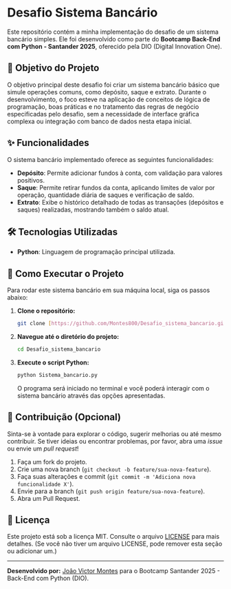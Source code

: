 # Desafio Sistema Bancário

Este repositório contém a minha implementação do desafio de um sistema bancário simples. Ele foi desenvolvido como parte do **Bootcamp Back-End com Python - Santander 2025**, oferecido pela DIO (Digital Innovation One).

## 🎯 Objetivo do Projeto

O objetivo principal deste desafio foi criar um sistema bancário básico que simule operações comuns, como depósito, saque e extrato. Durante o desenvolvimento, o foco esteve na aplicação de conceitos de lógica de programação, boas práticas e no tratamento das regras de negócio especificadas pelo desafio, sem a necessidade de interface gráfica complexa ou integração com banco de dados nesta etapa inicial.

## ✨ Funcionalidades

O sistema bancário implementado oferece as seguintes funcionalidades:

* **Depósito**: Permite adicionar fundos à conta, com validação para valores positivos.
* **Saque**: Permite retirar fundos da conta, aplicando limites de valor por operação, quantidade diária de saques e verificação de saldo.
* **Extrato**: Exibe o histórico detalhado de todas as transações (depósitos e saques) realizadas, mostrando também o saldo atual.

## 🛠️ Tecnologias Utilizadas

* **Python**: Linguagem de programação principal utilizada.

## 🚀 Como Executar o Projeto

Para rodar este sistema bancário em sua máquina local, siga os passos abaixo:

1.  **Clone o repositório:**
    ```bash
    git clone [https://github.com/Montes800/Desafio_sistema_bancario.git](https://github.com/Montes800/Desafio_sistema_bancario.git)
    ```

2.  **Navegue até o diretório do projeto:**
    ```bash
    cd Desafio_sistema_bancario
    ```

3.  **Execute o script Python:**
    ```bash
    python Sistema_bancario.py
    ```

    O programa será iniciado no terminal e você poderá interagir com o sistema bancário através das opções apresentadas.

## 🤝 Contribuição (Opcional)

Sinta-se à vontade para explorar o código, sugerir melhorias ou até mesmo contribuir. Se tiver ideias ou encontrar problemas, por favor, abra uma *issue* ou envie um *pull request*!

1.  Faça um fork do projeto.
2.  Crie uma nova branch (`git checkout -b feature/sua-nova-feature`).
3.  Faça suas alterações e commit (`git commit -m 'Adiciona nova funcionalidade X'`).
4.  Envie para a branch (`git push origin feature/sua-nova-feature`).
5.  Abra um Pull Request.

## 📄 Licença

Este projeto está sob a licença MIT. Consulte o arquivo [LICENSE](LICENSE) para mais detalhes. (Se você não tiver um arquivo LICENSE, pode remover esta seção ou adicionar um.)

---

**Desenvolvido por:** [Joâo Victor Montes](https://github.com/Montes800) para o Bootcamp Santander 2025 - Back-End com Python (DIO).

